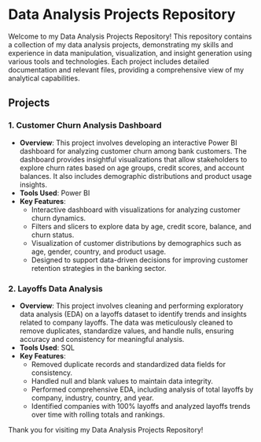 # Data Analysis Projects Repository

Welcome to my Data Analysis Projects Repository! This repository contains a collection of my data analysis projects, demonstrating my skills and experience in data manipulation, visualization, and insight generation using various tools and technologies. Each project includes detailed documentation and relevant files, providing a comprehensive view of my analytical capabilities.

## Projects

### 1. Customer Churn Analysis Dashboard
- **Overview**: This project involves developing an interactive Power BI dashboard for analyzing customer churn among bank customers. The dashboard provides insightful visualizations that allow stakeholders to explore churn rates based on age groups, credit scores, and account balances. It also includes demographic distributions and product usage insights.
- **Tools Used**: Power BI
- **Key Features**:
  - Interactive dashboard with visualizations for analyzing customer churn dynamics.
  - Filters and slicers to explore data by age, credit score, balance, and churn status.
  - Visualization of customer distributions by demographics such as age, gender, country, and product usage.
  - Designed to support data-driven decisions for improving customer retention strategies in the banking sector.

### 2. Layoffs Data Analysis
- **Overview**: This project involves cleaning and performing exploratory data analysis (EDA) on a layoffs dataset to identify trends and insights related to company layoffs. The data was meticulously cleaned to remove duplicates, standardize values, and handle nulls, ensuring accuracy and consistency for meaningful analysis.
- **Tools Used**: SQL
- **Key Features**:
  - Removed duplicate records and standardized data fields for consistency.
  - Handled null and blank values to maintain data integrity.
  - Performed comprehensive EDA, including analysis of total layoffs by company, industry, country, and year.
  - Identified companies with 100% layoffs and analyzed layoffs trends over time with rolling totals and rankings.


Thank you for visiting my Data Analysis Projects Repository! 

